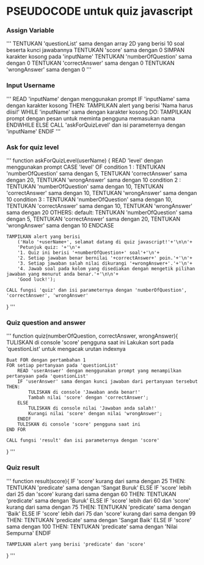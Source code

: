 # PSEUDOCODE untuk quiz javascript


### Assign Variable

'''
TENTUKAN 'questionList' sama dengan array 2D yang berisi 10 soal beserta kunci jawabannya
TENTUKAN 'score' sama dengan 0
SIMPAN karakter kosong pada 'inputName'
TENTUKAN 'numberOfQuestion' sama dengan 0
TENTUKAN 'correctAnswer' sama dengan 0
TENTUKAN 'wrongAnswer' sama dengan 0
'''

### Input Username

'''
READ 'inputName' dengan menggunakan prompt
IF 'inputName' sama dengan karakter kosong THEN:
    TAMPILKAN alert yang berisi 'Nama harus diisi!'
    WHILE 'inputName' sama dengan karakter kosong 
        DO: TAMPILKAN prompt dengan pesan untuk meminta pengguna memasukan nama
    ENDWHILE
ELSE 
    CALL 'askForQuizLevel' dan isi parameternya dengan 'inputName'
ENDIF
'''

### Ask for quiz level

'''
function askForQuizLevel(userName) {
    READ 'level' dengan menggunakan prompt
    CASE 'level' OF
        condition 1 :   TENTUKAN 'numberOfQuestion' sama dengan 5, 
                        TENTUKAN 'correctAnswer' sama dengan 20, 
                        TENTUKAN 'wrongAnswer' sama dengan 10
        condition 2 :   TENTUKAN 'numberOfQuestion' sama dengan 10, 
                        TENTUKAN 'correctAnswer' sama dengan 10, 
                        TENTUKAN 'wrongAnswer' sama dengan 10
        condition 3 :   TENTUKAN 'numberOfQuestion' sama dengan 10, 
                        TENTUKAN 'correctAnswer' sama dengan 10, 
                        TENTUKAN 'wrongAnswer' sama dengan 20
        OTHERS: 
        default: TENTUKAN 'numberOfQuestion' sama dengan 5, 
                 TENTUKAN 'correctAnswer' sama dengan 20, 
                 TENTUKAN 'wrongAnswer' sama dengan 10
    ENDCASE
    
    TAMPILKAN alert yang berisi 
        ('Halo '+userName+', selamat datang di quiz javascript!'+'\n\n'+
        'Petunjuk quiz: '+'\n'+
        '1. Quiz ini berisi '+numberOfQuestion+' soal'+'\n'+
        '2. Setiap jawaban benar bernilai '+correctAnswer+' poin.'+'\n'+
        '3. Setiap jawaban salah nilai dikurangi '+wrongAnswer+'.'+'\n'+
        '4. Jawab soal pada kolom yang disediakan dengan mengetik pilihan jawaban yang menurut anda benar.'+'\n\n'+
        'Good luck!');

    CALL fungsi 'quiz' dan isi parameternya dengan 'numberOfQuestion', 'correctAnswer', 'wrongAnswer'
}
'''

### Quiz question and answer

'''
function quiz(numberOfQuestion, correctAnswer, wrongAnswer){
    TULISKAN di console 'score' pengguna saat ini 
    Lakukan sort pada 'questionList' untuk mengacak urutan indexnya
    
    Buat FOR dengan pertambahan 1
    FOR setiap pertanyaan pada 'questionList' 
        READ 'userAnswer' dengan menggunakan prompt yang menampilkan pertanyaan pada 'questionList'
        IF 'userAnswer' sama dengan kunci jawaban dari pertanyaan tersebut THEN:
            TULISKAN di console 'Jawaban anda benar!'
            Tambah nilai 'score' dengan 'correctAnswer';
        ELSE
            TULISKAN di console nilai 'Jawaban anda salah!'
            Kurangi nilai 'score' dengan nilai 'wrongAnswer';
        ENDIF
        TULISKAN di console 'score' pengguna saat ini 
    END FOR

    CALL fungsi 'result' dan isi parameternya dengan 'score'
}
'''

### Quiz result

'''
function result(score){
    IF 'score' kurang dari sama dengan 25 THEN:
        TENTUKAN 'predicate' sama dengan 'Sangat Buruk'
    ELSE IF 'score' lebih dari 25 dan 'score' kurang dari sama dengan 60 THEN:
        TENTUKAN 'predicate' sama dengan 'Buruk'
    ELSE IF 'score' lebih dari 60 dan 'score' kurang dari sama dengan 75 THEN:
        TENTUKAN 'predicate' sama dengan 'Baik'
    ELSE IF 'score' lebih dari 75 dan 'score' kurang dari sama dengan 99 THEN:
        TENTUKAN 'predicate' sama dengan 'Sangat Baik'
    ELSE IF 'score' sama dengan 100 THEN:
        TENTUKAN 'predicate' sama dengan 'Nilai Sempurna'
    ENDIF 

    TAMPILKAN alert yang berisi 'predicate' dan 'score'
}
'''
